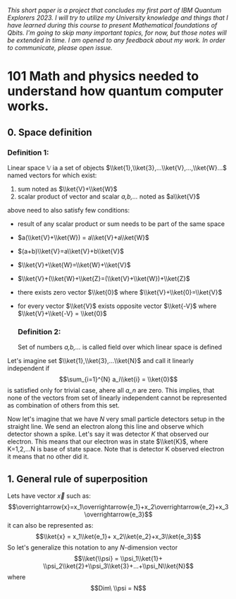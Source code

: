 *This short paper is a project that concludes my first part of IBM Quantum Explorers 2023. I will try to utilize my University knowledge and things that I have learned during this course to present Mathematical foundations of Qbits. I'm going to skip many important topics, for now, but those notes will be extended in time. 
I am opened to any feedback about my work. In order to communicate, please open issue.*

# 101 Math and physics needed to understand how quantum computer works.

## 0. Space definition
### Definition 1: 
Linear space $\mathbb{V}$ ia a set of objects $\\ket{1},\\ket{3},...\\ket{V},...,\\ket{W}...$ named vectors for which exist: 
1) sum noted as $\\ket{V}+\\ket{W}$
2) scalar product of vector and scalar *a,b,...* noted as $a\\ket{V}$

above need to also satisfy few conditions:

- result of any scalar product or sum needs to be part of the same space
- $a(\\ket{V}+\\ket{W}) = a\\ket{V}+a\\ket{W}$
- $(a+b)\\ket{V}=a\\ket{V}+b\\ket{V}$
- $\\ket{V}+\\ket{W}=\\ket{W}+\\ket{V}$
- $\\ket{V}+(\\ket{W}+\\ket{Z}=(\\ket{V}+\\ket{W})+\\ket{Z}$
- there exists zero vector $\\ket{0}$ where $\\ket{V}+\\ket{0}=\\ket{V}$
- for every vector $\\ket{V}$ exists opposite vector $\\ket{-V}$ where $\\ket{V}+\\ket{-V} = \\ket{0}$

  ### Definition 2:
  Set of numbers *a,b,...* is called field over which linear space is defined
  
Let's imagine set $\\ket{1},\\ket{3},...\\ket{N}$ and call it linearly independent if $$\sum_{i=1}^{N} a_i\\ket{i} = \\ket{0}$$ is satisfied only for trivial case, ahere all *a_n* are zero. This implies, that none of the vectors from set of linearly independent cannot be represented as combination of others from this set.


Now let's imagine that we have *N* very small particle detectors setup in the straight line. We send an electron along this line and observe which detector shown a spike. Let's say it was detector *K* that observed our electron. This means that our electron was in state $\\ket{K}$, where K=1,2,...N is base of state space. Note that is detector K observed electron it means that no other did it.
## 1. General rule of superposition
Lets have vector $\overrightarrow{x}$ such as: $$\overrightarrow{x}=x_1\overrightarrow{e_1}+x_2\overrightarrow{e_2}+x_3\overrightarrow{e_3}$$
it can also be represented as:
$$\\ket{x} = x_1\\ket{e_1}+ x_2\\ket{e_2}+x_3\\ket{e_3}$$
So let's generalize this notation to any *N*-dimension vector
$$\\ket{\\psi} = \\psi_1\\ket{1}+ \\psi_2\\ket{2}+\\psi_3\\ket{3}+...+\\psi_N\\ket{N}$$
where $$Dim\ \\psi = N$$
